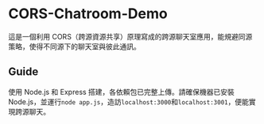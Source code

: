 # CORS-Chatroom-Demo

這是一個利用 CORS（跨源資源共享）原理寫成的跨源聊天室應用，能規避同源策略，使得不同源下的聊天室與彼此通訊。

## Guide

使用 Node.js 和 Express 搭建，各依賴包已完整上傳。請確保機器已安裝 Node.js，並運行`node app.js`，造訪`localhost:3000`和`localhost:3001`，便能實現跨源聊天。
